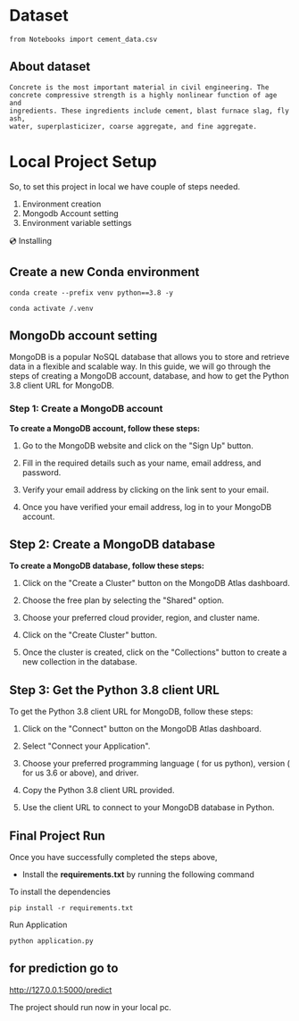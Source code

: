 # Dataset
```
from Notebooks import cement_data.csv
```

## About dataset
```
Concrete is the most important material in civil engineering. The
concrete compressive strength is a highly nonlinear function of age and
ingredients. These ingredients include cement, blast furnace slag, fly ash,
water, superplasticizer, coarse aggregate, and fine aggregate.

```
# Local Project Setup

So, to set this project in local we have couple of steps needed. 

1. Environment creation
2. Mongodb Account setting
3. Environment variable settings

💿 Installing
## Create a new Conda environment
```
conda create --prefix venv python==3.8 -y
```
```
conda activate /.venv
````

## MongoDb account setting

MongoDB is a popular NoSQL database that allows you to store and retrieve data in a flexible and scalable way. In this guide, we will go through the steps of creating a MongoDB account, database, and how to get the Python 3.8 client URL for MongoDB.

### Step 1: Create a MongoDB account

**To create a MongoDB account, follow these steps:**

1. Go to the MongoDB website and click on the "Sign Up" button.

2. Fill in the required details such as your name, email address, and password.

3. Verify your email address by clicking on the link sent to your email.

4. Once you have verified your email address, log in to your MongoDB account.

## Step 2: Create a MongoDB database

**To create a MongoDB database, follow these steps:**

1. Click on the "Create a Cluster" button on the MongoDB Atlas dashboard.

2. Choose the free plan by selecting the "Shared" option.

3. Choose your preferred cloud provider, region, and cluster name.

4. Click on the "Create Cluster" button.

5. Once the cluster is created, click on the "Collections" button to create a new collection in the database.

## Step 3: Get the Python 3.8 client URL

To get the Python 3.8 client URL for MongoDB, follow these steps:

1. Click on the "Connect" button on the MongoDB Atlas dashboard.

2. Select "Connect your Application".

3. Choose your preferred programming language ( for us python), version ( for us 3.6 or above), and driver.

4. Copy the Python 3.8 client URL provided.

5. Use the client URL to connect to your MongoDB database in Python.

## Final Project Run

Once you have successfully completed the steps above, 
- Install the **requirements.txt** by running the following command 

To install the dependencies
```
pip install -r requirements.txt
```
 Run Application
```
python application.py
```
## for prediction go to 
http://127.0.0.1:5000/predict

The project should run now in your local pc. 